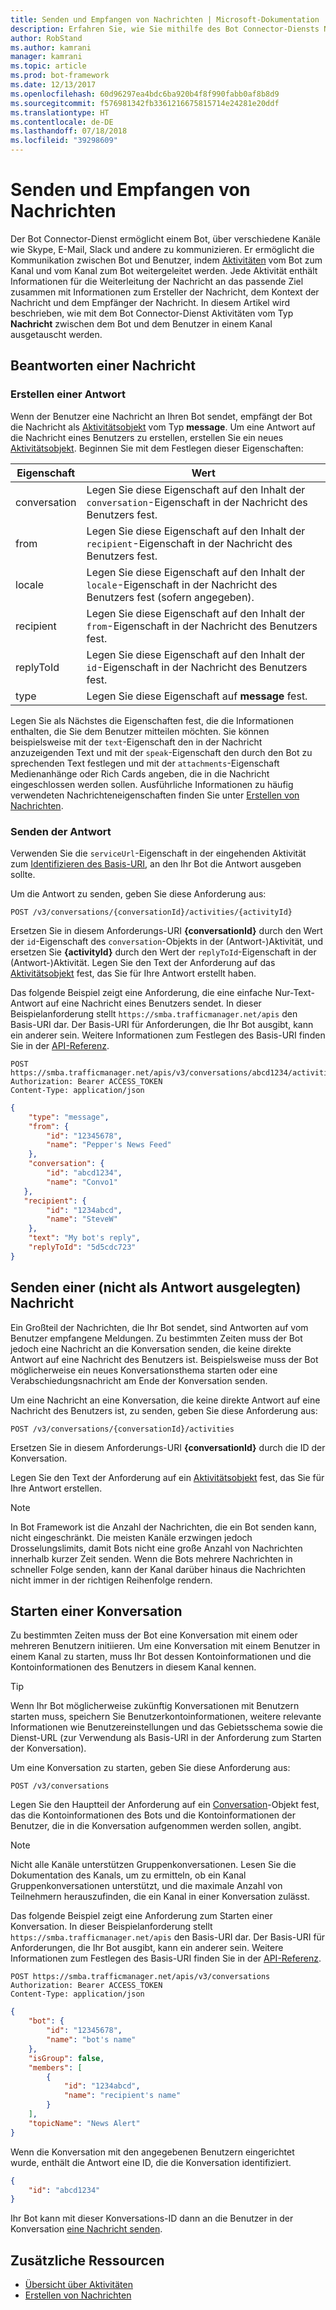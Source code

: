 ```yaml
---
title: Senden und Empfangen von Nachrichten | Microsoft-Dokumentation
description: Erfahren Sie, wie Sie mithilfe des Bot Connector-Diensts Nachrichten senden und empfangen.
author: RobStand
ms.author: kamrani
manager: kamrani
ms.topic: article
ms.prod: bot-framework
ms.date: 12/13/2017
ms.openlocfilehash: 60d96297ea4bdc6ba920b4f8f990fabb0af8b8d9
ms.sourcegitcommit: f576981342fb3361216675815714e24281e20ddf
ms.translationtype: HT
ms.contentlocale: de-DE
ms.lasthandoff: 07/18/2018
ms.locfileid: "39298609"
---
```

# <a name="send-and-receive-messages"></a>Senden und Empfangen von Nachrichten

Der Bot Connector-Dienst ermöglicht einem Bot, über verschiedene Kanäle wie Skype, E-Mail, Slack und andere zu kommunizieren. Er ermöglicht die Kommunikation zwischen Bot und Benutzer, indem [Aktivitäten](bot-framework-rest-connector-activities.md) vom Bot zum Kanal und vom Kanal zum Bot weitergeleitet werden. Jede Aktivität enthält Informationen für die Weiterleitung der Nachricht an das passende Ziel zusammen mit Informationen zum Ersteller der Nachricht, dem Kontext der Nachricht und dem Empfänger der Nachricht. In diesem Artikel wird beschrieben, wie mit dem Bot Connector-Dienst Aktivitäten vom Typ **Nachricht** zwischen dem Bot und dem Benutzer in einem Kanal ausgetauscht werden. 

## <a id="create-reply"></a> Beantworten einer Nachricht

### <a name="create-a-reply"></a>Erstellen einer Antwort 

Wenn der Benutzer eine Nachricht an Ihren Bot sendet, empfängt der Bot die Nachricht als [Aktivitätsobjekt][Activity] vom Typ **message**. Um eine Antwort auf die Nachricht eines Benutzers zu erstellen, erstellen Sie ein neues [Aktivitätsobjekt][Activity]. Beginnen Sie mit dem Festlegen dieser Eigenschaften:

| Eigenschaft | Wert |
|----|----|
| conversation | Legen Sie diese Eigenschaft auf den Inhalt der `conversation`-Eigenschaft in der Nachricht des Benutzers fest. |
| from | Legen Sie diese Eigenschaft auf den Inhalt der `recipient`-Eigenschaft in der Nachricht des Benutzers fest. |
| locale | Legen Sie diese Eigenschaft auf den Inhalt der `locale`-Eigenschaft in der Nachricht des Benutzers fest (sofern angegeben). |
| recipient | Legen Sie diese Eigenschaft auf den Inhalt der `from`-Eigenschaft in der Nachricht des Benutzers fest. |
| replyToId | Legen Sie diese Eigenschaft auf den Inhalt der `id`-Eigenschaft in der Nachricht des Benutzers fest. |
| type | Legen Sie diese Eigenschaft auf **message** fest. |

Legen Sie als Nächstes die Eigenschaften fest, die die Informationen enthalten, die Sie dem Benutzer mitteilen möchten. Sie können beispielsweise mit der `text`-Eigenschaft den in der Nachricht anzuzeigenden Text und mit der `speak`-Eigenschaft den durch den Bot zu sprechenden Text festlegen und mit der `attachments`-Eigenschaft Medienanhänge oder Rich Cards angeben, die in die Nachricht eingeschlossen werden sollen. Ausführliche Informationen zu häufig verwendeten Nachrichteneigenschaften finden Sie unter [Erstellen von Nachrichten](bot-framework-rest-connector-create-messages.md).

### <a name="send-the-reply"></a>Senden der Antwort

Verwenden Sie die `serviceUrl`-Eigenschaft in der eingehenden Aktivität zum [Identifizieren des Basis-URI](bot-framework-rest-connector-api-reference.md#base-uri), an den Ihr Bot die Antwort ausgeben sollte. 

Um die Antwort zu senden, geben Sie diese Anforderung aus: 

```http
POST /v3/conversations/{conversationId}/activities/{activityId}
```

Ersetzen Sie in diesem Anforderungs-URI **{conversationId}** durch den Wert der `id`-Eigenschaft des `conversation`-Objekts in der (Antwort-)Aktivität, und ersetzen Sie **{activityId}** durch den Wert der `replyToId`-Eigenschaft in der (Antwort-)Aktivität. Legen Sie den Text der Anforderung auf das [Aktivitätsobjekt][Activity] fest, das Sie für Ihre Antwort erstellt haben.

Das folgende Beispiel zeigt eine Anforderung, die eine einfache Nur-Text-Antwort auf eine Nachricht eines Benutzers sendet. In dieser Beispielanforderung stellt `https://smba.trafficmanager.net/apis` den Basis-URI dar. Der Basis-URI für Anforderungen, die Ihr Bot ausgibt, kann ein anderer sein. Weitere Informationen zum Festlegen des Basis-URI finden Sie in der [API-Referenz](bot-framework-rest-connector-api-reference.md#base-uri).

```http
POST https://smba.trafficmanager.net/apis/v3/conversations/abcd1234/activities/5d5cdc723 
Authorization: Bearer ACCESS_TOKEN 
Content-Type: application/json 
```

```json
{
    "type": "message",
    "from": {
        "id": "12345678",
        "name": "Pepper's News Feed"
    },
    "conversation": {
        "id": "abcd1234",
        "name": "Convo1"
   },
   "recipient": {
        "id": "1234abcd",
        "name": "SteveW"
    },
    "text": "My bot's reply",
    "replyToId": "5d5cdc723"
}
```

## <a id="send-message"></a> Senden einer (nicht als Antwort ausgelegten) Nachricht

Ein Großteil der Nachrichten, die Ihr Bot sendet, sind Antworten auf vom Benutzer empfangene Meldungen. Zu bestimmten Zeiten muss der Bot jedoch eine Nachricht an die Konversation senden, die keine direkte Antwort auf eine Nachricht des Benutzers ist. Beispielsweise muss der Bot möglicherweise ein neues Konversationsthema starten oder eine Verabschiedungsnachricht am Ende der Konversation senden. 

Um eine Nachricht an eine Konversation, die keine direkte Antwort auf eine Nachricht des Benutzers ist, zu senden, geben Sie diese Anforderung aus: 

```http
POST /v3/conversations/{conversationId}/activities
```

Ersetzen Sie in diesem Anforderungs-URI **{conversationId}** durch die ID der Konversation. 
    
Legen Sie den Text der Anforderung auf ein [Aktivitätsobjekt][Activity] fest, das Sie für Ihre Antwort erstellen.

> [!NOTE]
> In Bot Framework ist die Anzahl der Nachrichten, die ein Bot senden kann, nicht eingeschränkt. Die meisten Kanäle erzwingen jedoch Drosselungslimits, damit Bots nicht eine große Anzahl von Nachrichten innerhalb kurzer Zeit senden. Wenn die Bots mehrere Nachrichten in schneller Folge senden, kann der Kanal darüber hinaus die Nachrichten nicht immer in der richtigen Reihenfolge rendern.

## <a name="start-a-conversation"></a>Starten einer Konversation

Zu bestimmten Zeiten muss der Bot eine Konversation mit einem oder mehreren Benutzern initiieren. Um eine Konversation mit einem Benutzer in einem Kanal zu starten, muss Ihr Bot dessen Kontoinformationen und die Kontoinformationen des Benutzers in diesem Kanal kennen. 

> [!TIP]
> Wenn Ihr Bot möglicherweise zukünftig Konversationen mit Benutzern starten muss, speichern Sie Benutzerkontoinformationen, weitere relevante Informationen wie Benutzereinstellungen und das Gebietsschema sowie die Dienst-URL (zur Verwendung als Basis-URI in der Anforderung zum Starten der Konversation). 

Um eine Konversation zu starten, geben Sie diese Anforderung aus: 

```http
POST /v3/conversations
```

Legen Sie den Hauptteil der Anforderung auf ein [Conversation][Conversation]-Objekt fest, das die Kontoinformationen des Bots und die Kontoinformationen der Benutzer, die in die Konversation aufgenommen werden sollen, angibt.

> [!NOTE]
> Nicht alle Kanäle unterstützen Gruppenkonversationen. Lesen Sie die Dokumentation des Kanals, um zu ermitteln, ob ein Kanal Gruppenkonversationen unterstützt, und die maximale Anzahl von Teilnehmern herauszufinden, die ein Kanal in einer Konversation zulässt.

Das folgende Beispiel zeigt eine Anforderung zum Starten einer Konversation. In dieser Beispielanforderung stellt `https://smba.trafficmanager.net/apis` den Basis-URI dar. Der Basis-URI für Anforderungen, die Ihr Bot ausgibt, kann ein anderer sein. Weitere Informationen zum Festlegen des Basis-URI finden Sie in der [API-Referenz](bot-framework-rest-connector-api-reference.md#base-uri).

```http
POST https://smba.trafficmanager.net/apis/v3/conversations 
Authorization: Bearer ACCESS_TOKEN
Content-Type: application/json
```

```json
{
    "bot": {
        "id": "12345678",
        "name": "bot's name"
    },
    "isGroup": false,
    "members": [
        {
            "id": "1234abcd",
            "name": "recipient's name"
        }
    ],
    "topicName": "News Alert"
}
```

Wenn die Konversation mit den angegebenen Benutzern eingerichtet wurde, enthält die Antwort eine ID, die die Konversation identifiziert. 

```json
{
    "id": "abcd1234"
}
```

Ihr Bot kann mit dieser Konversations-ID dann an die Benutzer in der Konversation [eine Nachricht senden](#send-message).

## <a name="additional-resources"></a>Zusätzliche Ressourcen

- [Übersicht über Aktivitäten](bot-framework-rest-connector-activities.md)
- [Erstellen von Nachrichten](bot-framework-rest-connector-create-messages.md)

[Activity]: bot-framework-rest-connector-api-reference.md#activity-object
[ConversationAccount]: bot-framework-rest-connector-api-reference.md#conversationaccount-object
[Conversation]: bot-framework-rest-connector-api-reference.md#conversation-object

